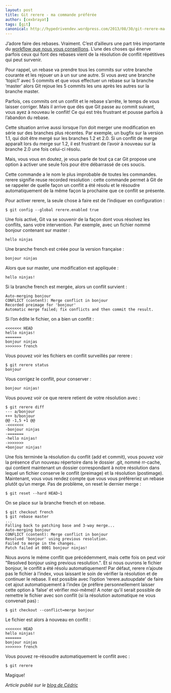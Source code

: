 ```yaml
---
layout: post
title: Git rerere - ma commande préférée
author: [cexbrayat]
tags: [git]
canonical: http://hypedrivendev.wordpress.com/2013/08/30/git-rerere-ma-commande-preferee/ 
---
```



J’adore faire des rebases. Vraiment. C’est d’ailleurs une part très importante du [workflow que nous vous conseillons](http://blog.ninja-squad.com/2013/06/03/branching-with-git/). L’une des choses qui énerve parfois ceux qui font des rebases vient de la résolution de conflit répétitives qui peut survenir. 

Pour rappel, un rebase va prendre tous les commits sur votre branche courante et les rejouer un à un sur une autre. Si vous avez une branche ‘topic1’ avec 5 commits et que vous effectuer un rebase sur la branche ‘master’ alors Git rejoue les 5 commits les uns après les autres sur la branche master.

Parfois, ces commits ont un conflit et le rebase s’arrête, le temps de vous laisser corriger. Mais il arrive que dès que Git passe au commit suivant, vous ayez à nouveau le conflit! Ce qui est très frustrant et pousse parfois à l’abandon du rebase. 

Cette situation arrive aussi lorsque l’on doit merger une modification en série sur des branches plus récentes. Par exemple, un bugfix sur la version 1.1, qui doit être mergé sur les branches 1.2 et 2.0. Si un conflit de merge apparaît lors du merge sur 1.2, il est frustrant de l’avoir à nouveau sur la branche 2.0 une fois celui-ci résolu. 

Mais, vous vous en doutez, je vous parle de tout ça car Git propose une option à activer une seule fois pour être débarrassé de ces soucis.

Cette commande a le nom le plus improbable de toutes les commandes. rerere signifie reuse recorded resolution : cette commande permet à Git de se rappeler de quelle façon un conflit a été résolu et le résoudre automatiquement de la même façon la prochaine que ce conflit se présente. 

Pour activer rerere, la seule chose à faire est de l’indiquer en configuration :

    $ git config --global rerere.enabled true

Une fois activé, Git va se souvenir de la façon dont vous résolvez les conflits, sans votre intervention. Par exemple, avec un fichier nommé bonjour contenant sur master :

    hello ninjas

Une branche french est créée pour la version française :

    bonjour ninjas

Alors que sur master, une modification est appliquée :

    hello ninjas!

Si la branche french est mergée, alors un conflit survient :

    Auto-merging bonjour  
    CONFLICT (content): Merge conflict in bonjour  
    Recorded preimage for 'bonjour'  
    Automatic merge failed; fix conflicts and then commit the result.  

Si l’on édite le fichier, on a bien un conflit :

    <<<<<<< HEAD  
    hello ninjas!  
    =======  
    bonjour ninjas  
    >>>>>>> french  

Vous pouvez voir les fichiers en conflit surveillés par rerere :

    $ git rerere status  
    bonjour  

Vous corrigez le conflit, pour conserver :

    bonjour ninjas!

Vous pouvez voir ce que rerere retient de votre résolution avec :

    $ git rerere diff  
    --- a/bonjour  
    +++ b/bonjour  
    @@ -1,5 +1 @@  
    -<<<<<<<  
    -bonjour ninjas  
    -=======  
    -hello ninjas!  
    ->>>>>>>  
    +bonjour ninjas!  

Une fois terminée la résolution du conflit (add et commit), vous pouvez voir la présence d’un nouveau répertoire dans le dossier .git, nommé rr-cache, qui contient maintenant un dossier correspondant à notre résolution dans lequel un fichier conserve le conflit (preimage) et la résolution (postimage).
Maintenant, vous vous rendez compte que vous vous préféreriez un rebase plutôt qu’un merge. Pas de problème, on reset le dernier merge :

    $ git reset --hard HEAD~1

On se place sur la branche french et on rebase.

    $ git checkout french  
    $ git rebase master
    ...  
    Falling back to patching base and 3-way merge...  
    Auto-merging bonjour  
    CONFLICT (content): Merge conflict in bonjour  
    Resolved 'bonjour' using previous resolution.  
    Failed to merge in the changes.  
    Patch failed at 0001 bonjour ninjas!  

Nous avons le même conflit que précédemment, mais cette fois on peut voir "Resolved bonjour using previous resolution.". Et si nous ouvrons le fichier bonjour, le conflit a été résolu automatiquement! 
Par défaut, rerere n’ajoute pas le fichier à l’index, vous laissant le soin de vérifier la résolution et de continuer le rebase. Il est possible avec l’option ‘rerere.autoupdate’ de faire cet ajout automatiquement à l’index (je préfère personnellement laisser cette option à ‘false’ et vérifier moi-même)!
A noter qu’il serait possible de remettre le fichier avec son conflit (si la résolution automatique ne vous convenait pas) :

    $ git checkout --conflict=merge bonjour

Le fichier est alors à nouveau en conflit :

    <<<<<<< HEAD   
    hello ninjas!   
    =======   
    bonjour ninjas   
    >>>>>>> french   

Vous pouvez re-résoudre automatiquement le conflit avec :

    $ git rerere

Magique!

_Article publié sur le [blog de Cédric](http://hypedrivendev.wordpress.com/2013/08/30/git-rerere-ma-commande-preferee/ "Article original sur le blog de Cédric Exbrayat")_